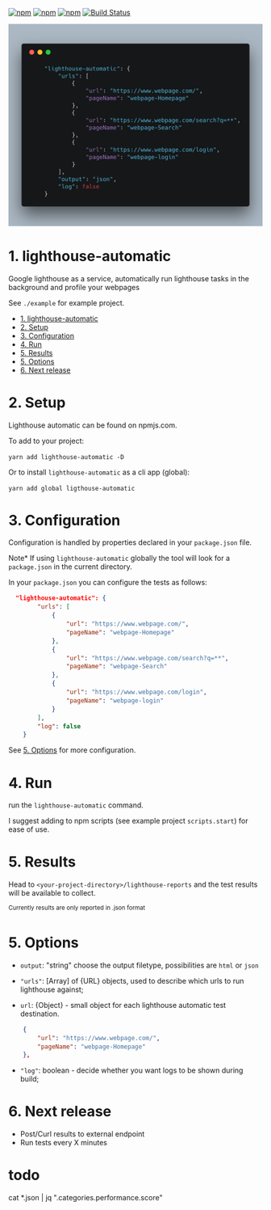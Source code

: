 [![npm](https://img.shields.io/npm/dm/lighthouse-automatic.svg)]()
[![npm](https://img.shields.io/npm/dt/lighthouse-automatic.svg)]()
[![npm](https://img.shields.io/npm/v/lighthouse-automatic.svg)]()
[![Build Status](https://travis-ci.org/dj10dj100/lighthouse-automatic.svg?branch=master)](https://travis-ci.org/dj10dj100/lighthouse-automatic)

![alt Output][lighthouse]

[lighthouse]: carbon.png 'Lighthouse Configuration'

# 1. lighthouse-automatic

Google lighthouse as a service, automatically run lighthouse tasks in the background and profile your webpages

See `./example` for example project.

<!-- TOC -->

- [1. lighthouse-automatic](#1-lighthouse-automatic)
- [2. Setup](#2-setup)
- [3. Configuration](#3-configuration)
- [4. Run](#4-run)
- [5. Results](#5-results)
- [5. Options](#5-options)
- [6. Next release](#6-next-release)

<!-- /TOC -->

# 2. Setup

Lighthouse automatic can be found on npmjs.com.

To add to your project:

`yarn add lighthouse-automatic -D`

Or to install `lighthouse-automatic` as a cli app (global):

`yarn add global ligthouse-automatic`

# 3. Configuration

Configuration is handled by properties declared in your `package.json` file.

Note\* If using `lighthouse-automatic` globally the tool will look for a `package.json` in the current directory.

In your `package.json` you can configure the tests as follows:

```json
  "lighthouse-automatic": {
        "urls": [
            {
                "url": "https://www.webpage.com/",
                "pageName": "webpage-Homepage"
            },
            {
                "url": "https://www.webpage.com/search?q=**",
                "pageName": "webpage-Search"
            },
            {
                "url": "https://www.webpage.com/login",
                "pageName": "webpage-login"
            }
        ],
        "log": false
    }
```

See [5. Options](#5-options) for more configuration.

# 4. Run

run the `lighthouse-automatic` command.

I suggest adding to npm scripts (see example project `scripts.start`) for ease of use.

# 5. Results

Head to `<your-project-directory>/lighthouse-reports` and the test results will be available to collect.

<sup> Currently results are only reported in .json format</sup>

# 5. Options

* `output`: "string" choose the output filetype, possibilities are `html` or `json`

* `"urls"`: [Array] of {URL} objects, used to describe which urls to run lighthouse against;

- `url`: {Object} - small object for each lighthouse automatic test destination.

```json
    {
        "url": "https://www.webpage.com/",
        "pageName": "webpage-Homepage"
    },
```

<!-- * `"runOnce"`: boolean - decide whether tests should run -

"minutes": "5",
"endpoint": "", -->

* `"log"`: boolean - decide whether you want logs to be shown during build;

# 6. Next release

* Post/Curl results to external endpoint
* Run tests every X minutes

# todo
cat *.json | jq ".categories.performance.score"
